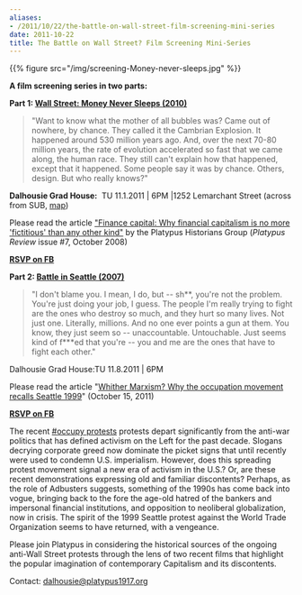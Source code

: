 ```yaml
---
aliases:
- /2011/10/22/the-battle-on-wall-street-film-screening-mini-series
date: 2011-10-22
title: The Battle on Wall Street? Film Screening Mini-Series
---
```

{{% figure src="/img/screening-Money-never-sleeps.jpg" %}}

**A film screening series in two parts:**

**Part 1: [Wall Street: Money Never Sleeps (2010)](http://www.youtube.com/watch?v=5w4VKhjllzs)**

> "Want to know what the mother of all bubbles was? Came out of nowhere, by chance. They called it the Cambrian Explosion. It happened around 530 million years ago. And, over the next 70-80 million years, the rate of evolution accelerated so fast that we came along, the human race. They still can't explain how that happened, except that it happened. Some people say it was by chance. Others, design. But who really knows?"

**Dalhousie Grad House:**  TU 11.1.2011 | 6PM |1252 Lemarchant Street (across from SUB, [map](http://maps.google.ca/maps?q=44.636542,-63.589803&ll=44.636508,-63.590391&spn=0.001584,0.004128&num=1&vpsrc=0&t=m&z=19&iwloc=A))

Please read the article ["Finance capital: Why financial capitalism is no more 'fictitious' than any other kind"](/2008/10/01/finance-capital-why-financial-capitalism-is-no-more-fictitious-than-any-other-kind/) by the Platypus Historians Group (*Platypus Review* issue #7, October 2008)

**[RSVP on FB](http://www.facebook.com/event.php?eid=289123597771942&context=create)**

**Part 2: [Battle in Seattle (2007)](http://www.youtube.com/watch?v=JbPufXnFOh8)**

> "I don't blame you. I mean, I do, but -- sh\*\*, you're not the problem. You're just doing your job, I guess. The people I'm really trying to fight are the ones who destroy so much, and they hurt so many lives. Not just one. Literally, millions. And no one ever points a gun at them. You know, they just seem so -- unaccountable. Untouchable. Just seems kind of f\*\*\*ed that you're -- you and me are the ones that have to fight each other."

Dalhousie Grad House:TU 11.8.2011 | 6PM

Please read the article "[Whither Marxism? Why the occupation movement recalls Seattle 1999](http://chriscutrone.platypus1917.org/file/readings/cutrone_occupationmovementrecallsseattle101711.pdf)" (October 15, 2011)

**[RSVP on FB](http://www.facebook.com/event.php?eid=190079531070278&context=create)**

The recent [#occupy protests](http://chicago.platypus1917.org/platypus-occupy-chicago/) protests depart significantly from the anti-war politics that has defined activism on the Left for the past decade. Slogans decrying corporate greed now dominate the picket signs that until recently were used to condemn U.S. imperialism. However, does this spreading protest movement signal a new era of activism in the U.S.? Or, are these recent demonstrations expressing old and familiar discontents? Perhaps, as the role of Adbusters suggests, something of the 1990s has come back into vogue, bringing back to the fore the age-old hatred of the bankers and impersonal financial institutions, and opposition to neoliberal globalization, now in crisis. The spirit of the 1999 Seattle protest against the World Trade Organization seems to have returned, with a vengeance.

Please join Platypus in considering the historical sources of the ongoing anti-Wall Street protests through the lens of two recent films that highlight the popular imagination of contemporary Capitalism and its discontents.

Contact: dalhousie@platypus1917.org

 

[](http://dalhousie.platypus1917.org/wp-content/uploads/2011/10/screening-Money-never-sleeps.jpg)
